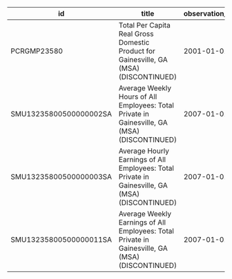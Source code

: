 | id                     | title                                                                                           | observation_start   | observation_end   |
|------------------------|-------------------------------------------------------------------------------------------------|---------------------|-------------------|
| PCRGMP23580            | Total Per Capita Real Gross Domestic Product for Gainesville, GA (MSA) (DISCONTINUED)           | 2001-01-01          | 2017-01-01        |
| SMU13235800500000002SA | Average Weekly Hours of All Employees: Total Private in Gainesville, GA (MSA) (DISCONTINUED)    | 2007-01-01          | 2022-03-01        |
| SMU13235800500000003SA | Average Hourly Earnings of All Employees: Total Private in Gainesville, GA (MSA) (DISCONTINUED) | 2007-01-01          | 2022-03-01        |
| SMU13235800500000011SA | Average Weekly Earnings of All Employees: Total Private in Gainesville, GA (MSA) (DISCONTINUED) | 2007-01-01          | 2022-03-01        |